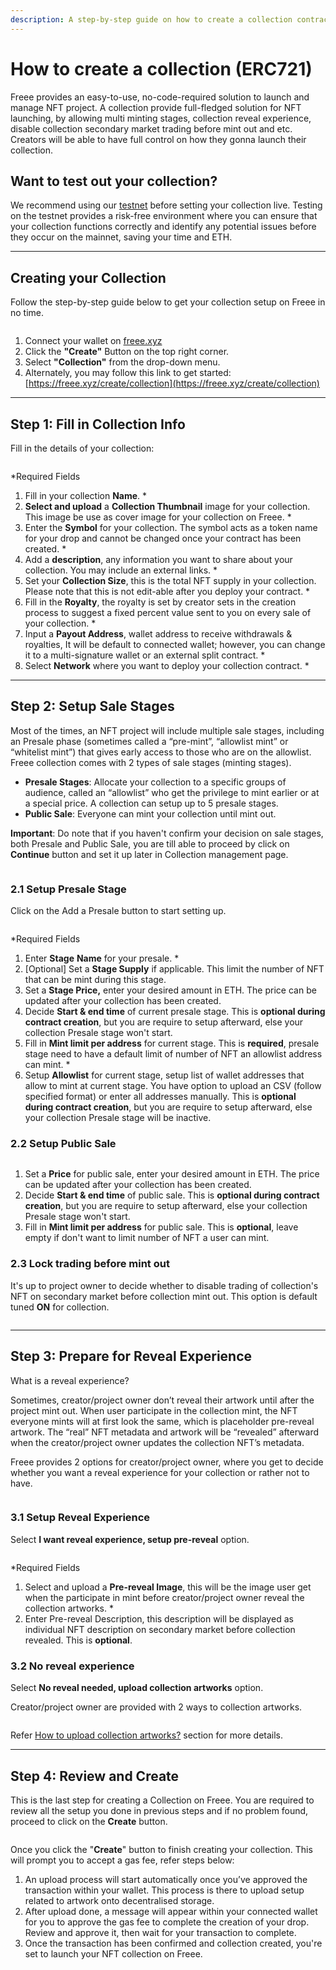 ```yaml
---
description: A step-by-step guide on how to create a collection contract on Freee.
---
```


# How to create a collection (ERC721)

Freee provides an easy-to-use, no-code-required solution to launch and manage NFT project. A  collection provide full-fledged solution for NFT launching, by allowing multi minting stages, collection reveal experience, disable collection secondary market trading before mint out and etc. Creators will be able to have full control on how they gonna launch their collection.

## Want to test out your collection?

We recommend using our [testnet](https://testnet.freee.xyz/) before setting your collection live. Testing on the testnet provides a risk-free environment where you can ensure that your collection functions correctly and identify any potential issues before they occur on the mainnet, saving your time and ETH.

***

## Creating your Collection

Follow the step-by-step guide below to get your collection setup on Freee in no time.

<figure><img src="../../.gitbook/assets/Screenshot 2024-08-07 at 09.13.04.png" alt=""><figcaption></figcaption></figure>

1. Connect your wallet on [freee.xyz](https://www.freee.xyz/)
2. Click the **"Create"** Button on the top right corner.
3. Select **"Collection"** from the drop-down menu.
4. Alternately, you may follow this link to get started: [https://freee.xyz/create/collection](https://freee.xyz/create/collection)

***

## Step 1: Fill in Collection Info

Fill in the details of your collection:

<figure><img src="../../.gitbook/assets/collection info.jpg" alt=""><figcaption></figcaption></figure>

\*Required Fields

1. Fill in your collection **Name**. \*
2. **Select and upload** a **Collection Thumbnail** image for your collection. This image be use as cover image for your collection on Freee. \*
3. Enter the **Symbol** for your collection. The symbol acts as a token name for your drop and cannot be changed once your contract has been created. \*
4. Add a **description**, any information you want to share about your collection. You may include an external links. \*
5. Set your **Collection Size**, this is the total NFT supply in your collection. Please note that this is not edit-able after you deploy your contract. \*
6. Fill in the **Royalty**, the royalty is set by creator sets in the creation process to suggest a fixed percent value sent to you on every sale of your collection. \*
7. Input a **Payout Address**, wallet address to receive withdrawals & royalties, It will be default to  connected wallet; however, you can change it to a multi-signature wallet or an external split contract. \*
8. Select **Network** where you want to deploy your collection contract. \*

***

## Step 2: Setup Sale Stages

Most of the times, an NFT project will include multiple sale stages, including an Presale phase (sometimes called a “pre-mint”, “allowlist mint” or “whitelist mint”) that gives early access to those who are on the allowlist. Freee collection comes with 2 types of sale stages (minting stages).&#x20;

* **Presale Stages**: Allocate your collection to a specific groups of audience, called an “allowlist” who get the privilege to mint earlier or at a special price. A collection can setup up to 5 presale stages.&#x20;
* **Public Sale**: Everyone can mint your collection until mint out.

**Important**: Do note that if you haven't confirm your decision on sale stages, both Presale and Public Sale, you are till able to proceed by click on **Continue** button and set it up later in Collection management page.

<figure><img src="../../.gitbook/assets/sale stages.png" alt=""><figcaption></figcaption></figure>

### 2.1 Setup Presale Stage

Click on the Add a Presale button to start setting up.&#x20;

<figure><img src="../../.gitbook/assets/Screenshot 2024-08-06 at 15.54.06.png" alt=""><figcaption></figcaption></figure>

\*Required Fields

1. Enter **Stage** **Name** for your presale. \*
2. \[Optional] Set a **Stage Supply** if applicable. This limit the number of NFT that can be mint during this stage.
3. Set a **Stage Price,** enter your desired amount in ETH. The price can be updated after your collection has been created.
4. Decide **Start & end time** of current presale stage. This is **optional during contract creation**, but you are require to setup afterward, else your collection Presale stage won't start.
5. Fill in **Mint limit per address** for current stage. This is **required**, presale stage need to have a default limit of number of NFT an allowlist address can mint. \*
6. Setup **Allowlist** for current stage, setup list of wallet addresses that allow to mint at current stage. You have option to upload an CSV (follow specified format) or enter all addresses manually. This is **optional during contract creation**, but you are require to setup afterward, else your collection Presale stage will be inactive.

### 2.2 Setup Public Sale

<figure><img src="../../.gitbook/assets/Screenshot 2024-08-06 at 15.37.20.png" alt=""><figcaption></figcaption></figure>

1. Set a **Price** for public sale, enter your desired amount in ETH. The price can be updated after your collection has been created.
2. Decide **Start & end time** of public sale. This is **optional during contract creation**, but you are require to setup afterward, else your collection Presale stage won't start.
3. Fill in **Mint limit per address** for public sale. This is **optional**, leave empty if don't want to limit number of NFT a user can mint.

### 2.3 Lock trading before mint out

It's up to project owner to decide whether to disable trading of collection's NFT on secondary market before collection mint out. This option is default tuned **ON** for collection.&#x20;

<figure><img src="../../.gitbook/assets/Screenshot 2024-08-06 at 16.10.54.png" alt=""><figcaption></figcaption></figure>

***

## Step 3: Prepare for Reveal Experience

What is a reveal experience?&#x20;

Sometimes, creator/project owner don’t reveal their artwork until after the project mint out. When user participate in the collection mint, the NFT everyone mints will at first look the same, which is placeholder pre-reveal artwork. The “real” NFT metadata and artwork will be “revealed” afterward when the creator/project owner updates the collection NFT’s metadata.

Freee provides 2 options for creator/project owner, where you get to decide whether you want a reveal experience for your collection or rather not to have.

<figure><img src="../../.gitbook/assets/Screenshot 2024-08-06 at 16.14.19.png" alt=""><figcaption></figcaption></figure>

### 3.1 Setup Reveal Experience

Select **I want reveal experience, setup pre-reveal** option.

<figure><img src="../../.gitbook/assets/Screenshot 2024-08-06 at 16.32.05.png" alt=""><figcaption></figcaption></figure>

\*Required Fields

1. Select and upload a **Pre-reveal Image**, this will be the image user get when the participate in mint before creator/project owner reveal the collection artworks. \*
2. Enter Pre-reveal Description, this description will be displayed as individual NFT description on secondary market before collection revealed. This is **optional**.

### 3.2 No reveal experience

Select **No reveal needed, upload collection artworks** option.

Creator/project owner are provided with 2 ways to collection artworks.&#x20;

<figure><img src="../../.gitbook/assets/Screenshot 2024-08-06 at 16.41.12.png" alt=""><figcaption></figcaption></figure>

Refer [How to upload collection artworks?](how-to-upload-collection-artworks.md) section for more details.

***

## Step 4: Review and Create

This is the last step for creating a Collection on Freee. You are required to review all the setup you done in previous steps and if no problem found, proceed to click on the **Create** button.

<figure><img src="../../.gitbook/assets/screencapture-freee-xyz-create-collection-2024-08-06-16_46_10.png" alt=""><figcaption></figcaption></figure>

Once you click the "**Create**" button to finish creating your collection. This will prompt you to accept a gas fee, refer steps below:

1. An upload process will start automatically once you’ve approved the transaction within your wallet. This process is there to upload setup related to artwork onto decentralised storage.
2. After upload done, a message will appear within your connected wallet for you to approve the gas fee to complete the creation of your drop. Review and approve it, then wait for your transaction to complete.
3. Once the transaction has been confirmed and collection created, you're set to launch your NFT collection on Freee.



